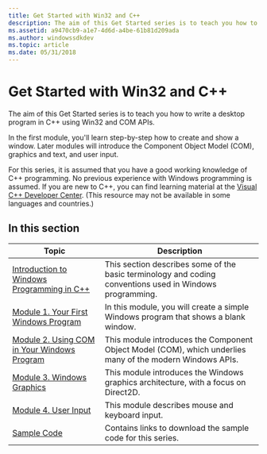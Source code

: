 ```yaml
---
title: Get Started with Win32 and C++
description: The aim of this Get Started series is to teach you how to write a desktop program in C++ using Win32 and COM APIs.
ms.assetid: a9470cb9-a1e7-4d6d-a4be-61b81d209ada
ms.author: windowssdkdev
ms.topic: article
ms.date: 05/31/2018
---
```


# Get Started with Win32 and C++

The aim of this Get Started series is to teach you how to write a desktop program in C++ using Win32 and COM APIs.

In the first module, you'll learn step-by-step how to create and show a window. Later modules will introduce the Component Object Model (COM), graphics and text, and user input.

For this series, it is assumed that you have a good working knowledge of C++ programming. No previous experience with Windows programming is assumed. If you are new to C++, you can find learning material at the [Visual C++ Developer Center](http://msdn.microsoft.com/visualc/default.aspx). (This resource may not be available in some languages and countries.)

## In this section



| Topic                                                                                                     | Description                                                                                                          |
|-----------------------------------------------------------------------------------------------------------|----------------------------------------------------------------------------------------------------------------------|
| [Introduction to Windows Programming in C++](introduction-to-windows-programming-in-c--.md)<br/>   | This section describes some of the basic terminology and coding conventions used in Windows programming.<br/>  |
| [Module 1. Your First Windows Program](your-first-windows-program.md)<br/>                         | In this module, you will create a simple Windows program that shows a blank window.<br/>                       |
| [Module 2. Using COM in Your Windows Program](module-2--using-com-in-your-windows-program.md)<br/> | This module introduces the Component Object Model (COM), which underlies many of the modern Windows APIs.<br/> |
| [Module 3. Windows Graphics](module-3---windows-graphics.md)<br/>                                  | This module introduces the Windows graphics architecture, with a focus on Direct2D.<br/>                       |
| [Module 4. User Input](module-4--user-input.md)<br/>                                               | This module describes mouse and keyboard input.<br/>                                                           |
| [Sample Code](learn-to-program-for-windows--sample-code.md)<br/>                                   | Contains links to download the sample code for this series.<br/>                                               |



 

 

 





